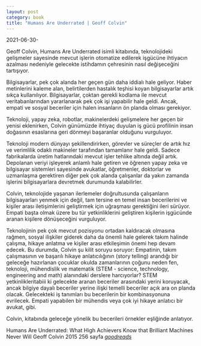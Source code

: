 ```yaml
---
layout: post
category: book
title: "Humans Are Underrated | Geoff Colvin"
---
```


2021-06-30-

Geoff Colvin, Humans Are Underrated isimli kitabında, teknolojideki gelişmeler sayesinde mevcut işlerin otomatize edilerek işgücüne ihtiyacın azalması nedeniyle gelecekte istihdamın çehresinin nasıl değişeceğini tartışıyor.

Bilgisayarlar, pek çok alanda her geçen gün daha iddialı hale geliyor. Haber metinlerini kaleme alan, belirtilerden hastalık teşhisi koyan bilgisayarlar artık sıkça kullanılıyor. Bilgisayarlar, çoktan gerekli kodlama ile mevcut veritabanlarından yararlanarak pek çok işi yapabilir hale geldi. Ancak, empati ve sosyal beceriler için halen insanların ön planda olması gerekiyor.

Teknoloji, yapay zeka, robotlar, makinelerdeki gelişmelere her geçen bir yenisi eklenirken, Colvin günümüzde ihtiyaç duyulan iş gücü profilinin insan doğasının esaslarına geri dönmeyi başaranlar olduğunu vurguluyor.

Teknoloji modern dünyayı şekillendirirken, görevler ve süreçler de artık hız ve verimlilik odaklı makineler tarafından tamamlanır hale geldi. Sadece fabrikalarda üretim hatlarındaki mevcut işler tehlike altında değil artık. Depolanan veriyi işleyerek anlamlı hale getiren ve öğrenen yapay zeka ve bilgisayar sistemleri sayesinde avukatlar, öğretmenler, doktorlar ve uzmanlaşma gerektiren diğer pek çok alanda çalışanlar da yakın zamanda işlerini bilgisayarlara devretmek durumunda kalabilirler.

Colvin, teknolojide yaşanan ilerlemeler doğrultusunda çalışanların bilgisayarları yenmek için değil, tam tersine en temel insan becerilerini ve kişiler arası iletişimlerini geliştirmek için uğraşması gerektiğini ileri sürüyor. Empati başta olmak üzere bu tür yetkinliklerini geliştiren kişilerin işgücünde aranan kişilere dönüşeceğini vurguluyor.

Teknolojinin pek çok mevcut pozisyonu ortadan kaldıracak olmasına rağmen, sosyal ilişkiler giderek daha da önemli hale gelerek takım halinde çalışma, hikaye anlatma ve kişiler arası etkileşimin önemi hep devam edecek. Bu durumda, Colvin şu kilit soruyu soruyor: Empatinin, takım çalışmasının ve başarılı hikaye anlatıcılığının (story telling) arandığı bir geleceğe hazırlanan çocuklar okulda zamanlarının çoğunu neden fen, teknoloji, mühendislik ve matematik (STEM - science, technology, engineering and math) alanındaki derslere harcıyorlar? STEM yetkinlikleritabiii ki gelecekte aranan beceriler arasındaki yerini koruyacak, ancak bilgiye dayalı beceriler yerine ilişki temelli beceriler açık ara on planda olacak. Gelecekteki iş tanımları bu becerilerin bir kombinasyonuna evrilecek. Empati yapabilen bir mühendis veya çok iyi hikaye anlatıcı bir avukat, gibi.

Colvin, kitabında geleceğe yönelik bu becerileri örnekler eşliğinde anlatıyor.

Humans Are Underrated: What High Achievers Know that Brilliant Machines Never Will
Geoff Colvin
2015
256 sayfa
_[goodreads]()_
